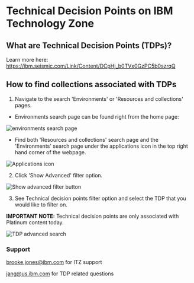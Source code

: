 # Technical Decision Points on IBM Technology Zone


## What are Technical Decision Points (TDPs)?

Learn more here: https://ibm.seismic.com/Link/Content/DCpHj_b0TVx0GzPC5b0szrqQ 

## How to find collections associated with TDPs

1. Navigate to the search 'Environments' or 'Resources and collections' pages.

* Environments search page can be found right from the home page:

![environments search page](https://github.com/IBM/itz-support-public/blob/main/IBM-Technology-Zone/IBM-Technology-Zone-Runbooks/Images/Environments%20search%20page%20screenshot.png)

* Find both 'Resources and collections' search page and the 'Environments' search page under the applications icon in the top right hand corner of the webpage.

![Applications icon](https://github.com/IBM/itz-support-public/blob/main/IBM-Technology-Zone/IBM-Technology-Zone-Runbooks/Images/Applications%20icon.png)

2. Click 'Show Advanced' filter option.

![Show advanced filter button](https://github.com/IBM/itz-support-public/blob/main/IBM-Technology-Zone/IBM-Technology-Zone-Runbooks/Images/show%20advanced%20filter%20button.png)

3. See Technical decision points filter option and select the TDP that you would like to filter on.

**IMPORTANT NOTE:** Technical decision points are only associated with Platinum content today.

![TDP advanced search](https://github.com/IBM/itz-support-public/blob/main/IBM-Technology-Zone/IBM-Technology-Zone-Runbooks/Images/TDP%20advanced%20search.png)




### Support

brooke.jones@ibm.com for ITZ support

jang@us.ibm.com for TDP related questions

